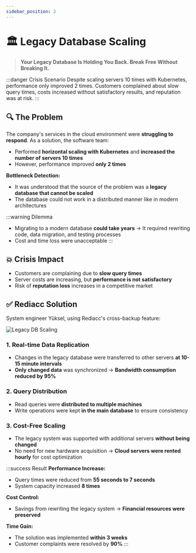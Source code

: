 ```yaml
---
sidebar_position: 2
---
```


# 🏛️ Legacy Database Scaling

> **Your Legacy Database Is Holding You Back. Break Free Without Breaking It.**

:::danger Crisis Scenario
Despite scaling servers 10 times with Kubernetes, performance only improved 2 times. Customers complained about slow query times, costs increased without satisfactory results, and reputation was at risk.
:::

## 🔍 The Problem

The company's services in the cloud environment were **struggling to respond**. As a solution, the software team:
* Performed **horizontal scaling with Kubernetes** and **increased the number of servers 10 times**
* However, performance improved **only 2 times**

**Bottleneck Detection:**
* It was understood that the source of the problem was a **legacy database that cannot be scaled**
* The database could not work in a distributed manner like in modern architectures

:::warning Dilemma
* Migrating to a modern database **could take years** → It required rewriting code, data migration, and testing processes
* Cost and time loss were unacceptable
:::

## 💥 Crisis Impact

* Customers are complaining due to **slow query times**
* Server costs are increasing, but **performance is not satisfactory**
* Risk of **reputation loss** increases in a competitive market

## ✅ Rediacc Solution

System engineer Yüksel, using Rediacc's cross-backup feature:

![Legacy DB Scaling](/img/legacy-scaling.svg)

### 1. **Real-time Data Replication**
* Changes in the legacy database were transferred to other servers **at 10-15 minute intervals**
* **Only changed data** was synchronized → **Bandwidth consumption reduced by 95%**

### 2. **Query Distribution**
* Read queries were **distributed to multiple machines**
* Write operations were kept **in the main database** to ensure consistency

### 3. **Cost-Free Scaling**
* The legacy system was supported with additional servers **without being changed**
* No need for new hardware acquisition → **Cloud servers were rented hourly** for cost optimization

:::success Result
**Performance Increase:**
* Query times were reduced from **55 seconds to 7 seconds**
* System capacity increased **8 times**

**Cost Control:**
* Savings from rewriting the legacy system → **Financial resources were preserved**

**Time Gain:**
* The solution was implemented **within 3 weeks**
* Customer complaints were resolved by **90%**
:::